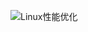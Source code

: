![Linux性能优化](https://static001.geekbang.org/resource/image/0f/ba/0faf56cd9521e665f739b03dd04470ba.png)  
